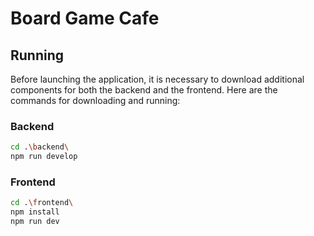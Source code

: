# Board Game Cafe

## Running

Before launching the application, it is necessary to download additional components for both the backend and the frontend. Here are the commands for downloading and running:

### Backend

```bash
cd .\backend\
npm run develop
```

### Frontend

```bash
cd .\frontend\
npm install
npm run dev
```

